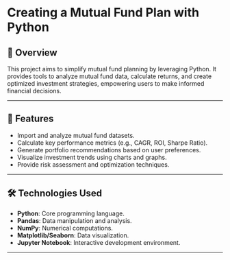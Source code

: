 # Creating a Mutual Fund Plan with Python

## 📘 Overview
This project aims to simplify mutual fund planning by leveraging Python. It provides tools to analyze mutual fund data, calculate returns, and create optimized investment strategies, empowering users to make informed financial decisions.

---

## 🚀 Features
- Import and analyze mutual fund datasets.
- Calculate key performance metrics (e.g., CAGR, ROI, Sharpe Ratio).
- Generate portfolio recommendations based on user preferences.
- Visualize investment trends using charts and graphs.
- Provide risk assessment and optimization techniques.

---

## 🛠️ Technologies Used
- **Python**: Core programming language.
- **Pandas**: Data manipulation and analysis.
- **NumPy**: Numerical computations.
- **Matplotlib/Seaborn**: Data visualization.
- **Jupyter Notebook**: Interactive development environment.

---



